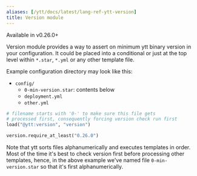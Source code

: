 ```yaml
---
aliases: [/ytt/docs/latest/lang-ref-ytt-version]
title: Version module
---
```


Available in v0.26.0+

Version module provides a way to assert on minimum ytt binary version in your configuration. It could be placed into a conditional or just at the top level within `*.star`, `*.yml` or any other template file.

Example configuration directory may look like this:

- `config/`
  - `0-min-version.star`: contents below
  - `deployment.yml`
  - `other.yml`

```python
# filename starts with '0-' to make sure this file gets
# processed first, consequently forcing version check run first
load("@ytt:version", "version")

version.require_at_least("0.26.0")
```

Note that ytt sorts files alphanumerically and executes templates in order. Most of the time it's best to check version first before processing other templates, hence, in the above example we've named file `0-min-version.star` so that it's first alphanumerically.
